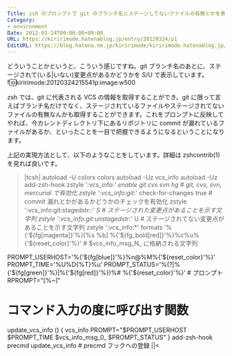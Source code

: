```yaml
---
Title: zsh のプロンプトで git のブランチ名とステージしてないファイルの有無とかを表示させる
Category:
- environment
Date: 2012-03-24T00:00:00+09:00
URL: https://kiririmode.hatenablog.jp/entry/20120324/p1
EditURL: https://blog.hatena.ne.jp/kiririmode/kiririmode.hatenablog.jp/atom/entry/8454420450078210356
---
```



どういうことかというと、こういう感じですね。git ブランチ名のあとに、ステージされて(いる|いない)変更点があるかどうかを S/U で表示しています。
f:id:kiririmode:20120324215541p:image:w500

zsh では、git に代表される VCS の情報を取得することができ、git に限って言えばブランチ名だけでなく、ステージされているファイルやステージされてないファイルの有無なんかも取得することができます。これをプロンプトに反映してやれば、今カレントディレクトリ下にあるリポジトリに commit が漏れているファイルがあるか、といったことを一目で把握できるようになるということになります。

上記の実現方法として、以下のようなことをしています。詳細は zshcontrib(1) を見れば良いです。
>|tcsh|
autoload -U colors
colors
autoload -Uz vcs_info
autoload -Uz add-zsh-hook
zstyle ':vcs_info:*' enable git cvs svn hg           # git, cvs, svn, mercurial で有効化
zstyle ':vcs_info:git:*' check-for-changes true      # commit 漏れとかがあるかどうかのチェックを有効化
zstyle ':vcs_info:git:stagedstr:*:' S                # ステージされた変更点があることを示す文字列
zstyle ':vcs_info:git:unstagedstr:*' U               # ステージされてない変更点があることを示す文字列
zstyle ':vcs_info:*' formats '%{'${fg[magenta]}'%}[%s %b] %{'${fg_bold[red]}'%}%c%u%{'${reset_color}'%}' # $vcs_info_msg_N_ に格納される文字列

PROMPT_USERHOST='%{'${fg[blue]}'%}%n@%M%{'${reset_color}'%}'
PROMPT_TIME='%U%D{%T}%u'
PROMPT_STATUS='%(?|%{'${fg[green]}'%}|%{'${fg[red]}'%})%# %{'${reset_color}'%}'  # プロンプト
RPROMPT="[%~]"

# コマンド入力の度に呼び出す関数
update_vcs_info () {
    vcs_info 
    PROMPT="$PROMPT_USERHOST $PROMPT_TIME $vcs_info_msg_0_ $PROMPT_STATUS"
}
add-zsh-hook precmd update_vcs_info  # precmd フックへの登録
||<
